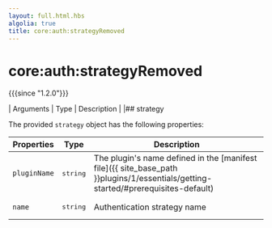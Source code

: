 ```yaml
---
layout: full.html.hbs
algolia: true
title: core:auth:strategyRemoved
---
```



# core:auth:strategyRemoved

{{{since "1.2.0"}}}

| Arguments | Type | Description |
|## strategy

The provided `strategy` object has the following properties:

| Properties | Type | Description |
|-----------|------|-------------|
| `pluginName` | <pre>string</pre> | The plugin's name defined in the [manifest file]({{ site_base_path }}plugins/1/essentials/getting-started/#prerequisites-default) |
| `name` | <pre>string</pre> | Authentication strategy name |
